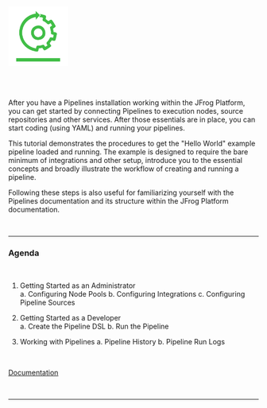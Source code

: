 [<img src="../images/JFrog_Pipelines_Green.png" alt="JFrog" style="width:120px;background-color:transparent;border:none;" />](https://www.jfrog.com/confluence/display/JFROG/Configuring+Pipelines)

<br/>

<br/>

After you have a Pipelines installation working within the JFrog Platform, you can get started by connecting Pipelines to execution nodes, source repositories and other services. After those essentials are in place, you can start coding (using YAML) and running your pipelines.

This tutorial demonstrates the procedures to get the "Hello World" example pipeline loaded and running. The example is designed to require the bare minimum of integrations and other setup, introduce you to the essential concepts and broadly illustrate the workflow of creating and running a pipeline.

Following these steps is also useful for familiarizing yourself with the Pipelines documentation and its structure within the JFrog Platform documentation.

<br/>

---

### Agenda

<br/>

1. Getting Started as an Administrator  
   a. Configuring Node Pools
   b. Configuring Integrations
   c. Configuring Pipeline Sources

2. Getting Started as a Developer  
   a. Create the Pipeline DSL
   b. Run the Pipeline

3. Working with Pipelines
   a. Pipeline History
   b. Pipeline Run Logs

<br/>

[Documentation](https://www.jfrog.com/confluence/display/JFROG/Pipelines+Step-By-Step)

<br/>

---

